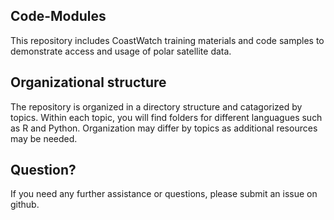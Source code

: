 ## Code-Modules

This repository includes CoastWatch training materials and code samples to demonstrate access and usage of polar satellite data.

## Organizational structure

The repository is organized in a directory structure and catagorized by topics. Within each topic, you will find folders for different languagues such as R and Python.  Organization may differ by topics as additional resources may be needed.

## Question?

If you need any further assistance or questions, please submit an issue on github.



